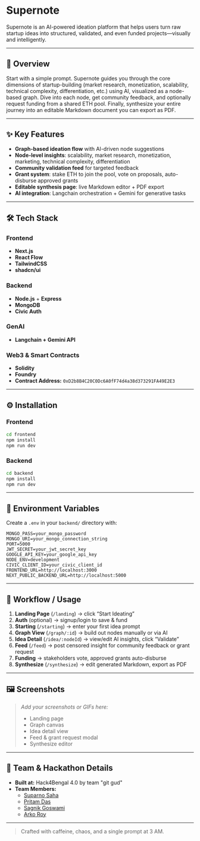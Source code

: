 
# Supernote

Supernote is an AI-powered ideation platform that helps users turn raw startup ideas into structured, validated, and even funded projects—visually and intelligently.

---

## 🧠 Overview

Start with a simple prompt. Supernote guides you through the core dimensions of startup-building (market research, monetization, scalability, technical complexity, differentiation, etc.) using AI, visualized as a node-based graph. Dive into each node, get community feedback, and optionally request funding from a shared ETH pool. Finally, synthesize your entire journey into an editable Markdown document you can export as PDF.

---

## ✨ Key Features

- **Graph-based ideation flow** with AI-driven node suggestions  
- **Node-level insights**: scalability, market research, monetization, marketing, technical complexity, differentiation  
- **Community validation feed** for targeted feedback  
- **Grant system**: stake ETH to join the pool, vote on proposals, auto-disburse approved grants  
- **Editable synthesis page**: live Markdown editor + PDF export  
- **AI integration**: Langchain orchestration + Gemini for generative tasks

---

## 🛠 Tech Stack

### Frontend
- **Next.js**  
- **React Flow**  
- **TailwindCSS**  
- **shadcn/ui**

### Backend
- **Node.js** + **Express**  
- **MongoDB**  
- **Civic Auth**

### GenAI
- **Langchain + Gemini API**

### Web3 & Smart Contracts
- **Solidity**  
- **Foundry**  
- **Contract Address:** `0xD2b8B4C20C0Dc6A0fF74d4a38d373291FA49E2E3`

---

## ⚙️ Installation

### Frontend
```bash
cd frontend
npm install
npm run dev
````

### Backend

```bash
cd backend
npm install
npm run dev
```

---

## 📁 Environment Variables

Create a `.env` in your `backend/` directory with:

```dotenv
MONGO_PASS=your_mongo_password
MONGO_URI=your_mongo_connection_string
PORT=5000
JWT_SECRET=your_jwt_secret_key
GOOGLE_API_KEY=your_google_api_key
NODE_ENV=development
CIVIC_CLIENT_ID=your_civic_client_id
FRONTEND_URL=http://localhost:3000
NEXT_PUBLIC_BACKEND_URL=http://localhost:5000
```

---

## 🚀 Workflow / Usage

1. **Landing Page** (`/landing`) → click “Start Ideating”
2. **Auth** (optional) → signup/login to save & fund
3. **Starting** (`/starting`) → enter your first idea prompt
4. **Graph View** (`/graph/:id`) → build out nodes manually or via AI
5. **Idea Detail** (`/idea/:nodeId`) → view/edit AI insights, click “Validate”
6. **Feed** (`/feed`) → post censored insight for community feedback or grant request
7. **Funding** → stakeholders vote, approved grants auto-disburse
8. **Synthesize** (`/synthesize`) → edit generated Markdown, export as PDF

---

## 🖼️ Screenshots

> *Add your screenshots or GIFs here:*
>
> * Landing page
> * Graph canvas
> * Idea detail view
> * Feed & grant request modal
> * Synthesize editor

---

## 👥 Team & Hackathon Details

* **Built at:** Hack4Bengal 4.0 by team "git gud"
* **Team Members:**
  * [Suparno Saha](github.com/letsbecool9792)
  * [Pritam Das](github.com/frank06n)
  * [Sagnik Goswami](github.com/SagnikGos)
  * [Arko Roy](github.com/arkoroy05)

---

> Crafted with caffeine, chaos, and a single prompt at 3 AM.

